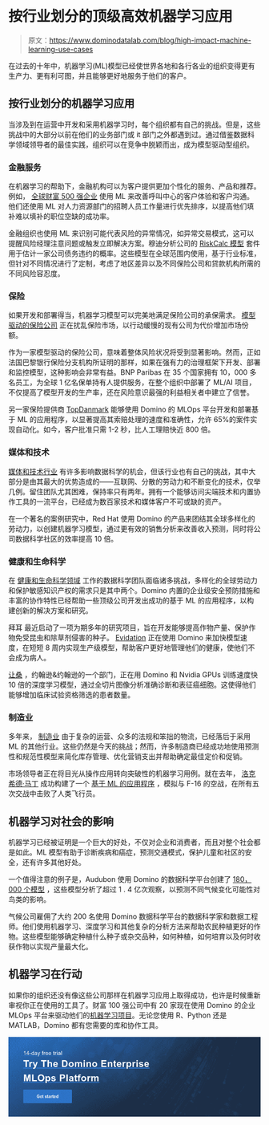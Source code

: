 # 按行业划分的顶级高效机器学习应用

> 原文：<https://www.dominodatalab.com/blog/high-impact-machine-learning-use-cases>

在过去的十年中，机器学习(ML)模型已经使世界各地和各行各业的组织变得更有生产力、更有利可图，并且能够更好地服务于他们的客户。

## 按行业划分的机器学习应用

当涉及到在运营中开发和采用机器学习时，每个组织都有自己的挑战。但是，这些挑战中的大部分以前在他们的业务部门或 it 部门之外都遇到过。通过借鉴数据科学领域领导者的最佳实践，组织可以在竞争中脱颖而出，成为模型驱动型组织。

### 金融服务

在机器学习的帮助下，[](https://www.dominodatalab.com/solutions/finance)金融机构可以为客户提供更加个性化的服务、产品和推荐。例如， [全球财富 500 强企业](https://www.dominodatalab.com/customers/global-financial-services-leader) 使用 ML 来改善呼叫中心的客户体验和客户沟通。他们还使用 ML 对人力资源部门的招聘人员工作量进行优先排序，以提高他们填补难以填补的职位空缺的成功率。

金融组织也使用 ML 来识别可能代表风险的异常情况，如异常交易模式，这可以提醒风险经理注意问题或触发立即解决方案。穆迪分析公司的 [RiskCalc 模型](https://www.moodysanalytics.com/product-list/riskcalc) 套件用于估计一家公司债务违约的概率。这些模型在全球范围内使用，基于行业标准，但针对不同情况进行了定制，考虑了地区差异以及不同保险公司和贷款机构所需的不同风险容忍度。

### 保险

如果开发和部署得当，机器学习模型可以完美地满足保险公司的承保需求。 [模型驱动的保险公司](https://www.dominodatalab.com/solutions/insurance/) 正在扰乱保险市场，以行动缓慢的现有公司为代价增加市场份额。

作为一家模型驱动的保险公司，意味着整体风险状况将受到显著影响。然而，正如法国巴黎银行保险分支机构[](https://www.dominodatalab.com/customers)所证明的那样，如果在强有力的治理框架下开发、部署和监控模型，这种影响会非常有益。BNP Paribas 在 35 个国家拥有 10，000 多名员工，为全球 1 亿名保单持有人提供服务，在整个组织中部署了 ML/AI 项目，不仅提高了模型开发的生产率，还在风险意识最强的利益相关者中建立了信誉。

另一家保险提供商 [TopDanmark](https://www.dominodatalab.com/customers/topdanmark) 能够使用 Domino 的 MLOps 平台开发和部署基于 ML 的应用程序，以显著提高其索赔处理的速度和准确性，允许 65%的案件实现自动化。如今，客户批准只需 1-2 秒，比人工理赔快近 800 倍。

### 媒体和技术

[媒体和技术行业](https://www.dominodatalab.com/solutions/internet/) 有许多影响数据科学的机会，但该行业也有自己的挑战，其中大部分是由其最大的优势造成的——互联网、分散的劳动力和不断变化的技术，仅举几例。留住团队尤其困难，保持率只有两年。拥有一个能够访问尖端技术和内置协作工具的一流平台，已经成为数百家技术和媒体客户不可或缺的资产。

在一个著名的案例研究[](https://www.eweek.com/enterprise-apps/it-science-case-study-creating-a-data-driven-enterprise/)中，Red Hat 使用 Domino 的产品来团结其全球多样化的劳动力，以创建机器学习模型，通过更有效的销售分析来改善收入预测，同时将公司数据科学社区的效率提高 10 倍。

### 健康和生命科学

在 [健康和生命科学领域](https://www.dominodatalab.com/solutions/life-sciences/) 工作的数据科学团队面临诸多挑战，多样化的全球劳动力和保护敏感知识产权的需求只是其中两个。Domino 内置的企业级安全预防措施和丰富的协作特性已经帮助一些顶级公司开发出成功的基于 ML 的应用程序，以构建创新的解决方案和研究。

拜耳 最近启动了一项为期多年的研究项目，旨在开发能够提高作物产量、保护作物免受昆虫和除草剂侵害的种子。 [Evidation](https://www.dominodatalab.com/customers/evidation) 正在使用 Domino 来加快模型速度，在短短 8 周内实现生产级模型，帮助客户更好地管理他们的健康，使他们不会成为病人。

[让桑](https://www.dominodatalab.com/customers/janssen) ，约翰逊&约翰逊的一个部门，正在用 Domino 和 Nvidia GPUs 训练速度快 10 倍的深度学习模型，通过全切片图像分析准确诊断和表征癌细胞。这使得他们能够增加临床试验资格筛选的患者数量。

### 制造业

多年来， [制造业](https://www.dominodatalab.com/solutions/manufacturing/) 由于复杂的运营、众多的法规和笨拙的物流，已经落后于采用 ML 的其他行业。这些仍然是今天的挑战；然而，许多制造商已经成功地使用预测性和规范性模型来简化库存管理、优化营销支出并帮助确定最佳定价和促销。

市场领导者正在将目光从操作应用转向突破性的机器学习用例。就在去年， [洛克希德·马丁](https://www.forbes.com/sites/erictegler/2020/08/20/ai-just-won-a-series-of-simulated-dogfights-against-a-human-f-16-pilot-5-to-nothing-what-does-that-mean/?sh=7535af1d235d) 成功构建了一个 [基于 ML 的应用程序](https://go.dominodatalab.com/how-lockheed-martin-is-pushing-the-boundaries-of-rocket-science-with-data-science-video) ，模拟与 F-16 的空战，在所有五次交战中击败了人类飞行员。

## 机器学习对社会的影响

机器学习已经被证明是一个巨大的好处，不仅对企业和消费者，而且对整个社会都是如此。ML 模型有助于诊断疾病和癌症，预测交通模式，保护儿童和社区的安全，还有许多其他好处。

一个值得注意的例子是，Audubon 使用 Domino 的数据科学平台创建了 [180，000 个模型](https://www.dominodatalab.com/customers/audubon) ，这些模型分析了超过 1 . 4 亿次观察，以预测不同气候变化可能性对鸟类的影响。

气候公司雇佣了大约 200 名使用 Domino 数据科学平台的数据科学家和数据工程师。他们使用机器学习、深度学习和其他复杂的分析方法来帮助农民种植更好的作物[](https://www.constellationr.com/research/climate-corp-scales-data-science-power-precision-agriculture)。这些模型能够确定种植什么种子或杂交品种，如何种植，如何培育以及何时收获作物以实现产量最大化。

## 机器学习在行动

如果你的组织还没有像这些公司那样在机器学习应用上取得成功，也许是时候重新审视你正在使用的[](https://blog.dominodatalab.com/8-modeling-tools-to-build-complex-algorithms/)工具了。财富 100 强公司中有 20 家现在使用 Domino 的企业 MLOps 平台来驱动他们的[机器学习项目](https://www.dominodatalab.com/resources/field-guide/managing-data-science-projects/)。无论您使用 R、Python 还是 MATLAB，Domino 都有您需要的库和协作工具。

[![14-day free trial  Try The Domino Enterprise MLOps Platform Get started](img/4b2c6aa363d959674d8585491f0e18b8.png)](https://cta-redirect.hubspot.com/cta/redirect/6816846/28f05935-b374-4903-9806-2b4e86e1069d)